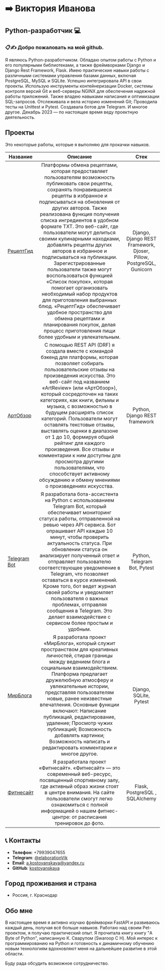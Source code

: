 # ➡️ Виктория Иванова 

## Python-разработчик 💻

### 📋✍️ Добро пожаловать на мой github.
Я являюсь Python-разработчиком. Обладаю опытом работы с Python и его популярными библиотеками, а также фреймворками Django и Django Rest Framework, Flask. Имею практические навыки работы с различными системами управления базами данных, включая PostgreSQL, MySQL и SQLite. Успешно интегрировала API в свои проекты. Использую инструменты контейнеризации Docker, системы контроля версий Git и веб-серверы NGINX для обеспечения надежной работы приложений. Также владею навыками написания и оптимизации SQL-запросов. Отслеживала и вела историю изменений Git; Проводила тесты на Unittest и Pytest. Создавала ботов для Telegram. И многое другое. Декабрь 2023 — по настоящее время веду проектную деятельность.

## Проекты
Это некоторые работы, которые я выполняю для прокачки навыков.

Название|Описание | Стек
-----------|:-------:|:--------: 
[РецептГид](https://github.com/kostoyanskaya/foodgram)| Платформы обмена рецептами, которая предоставляет пользователям возможность публиковать свои рецепты, сохранять понравившиеся рецепты в избранное и подписываться на обновления от других авторов. Также реализована функция получения списка ингредиентов в удобном формате TXT. Это веб-сайт, где пользователи могут делиться своими кулинарными находками, добавлять рецепты других авторов в избранное и подписываться на публикации. Зарегистрированные пользователи также могут воспользоваться функцией «Список покупок», которая помогает организовать необходимый набор продуктов для приготовления выбранных блюд. «РецептГид» обеспечивает удобное пространство для обмена рецептами и планирования покупок, делая процесс приготовления пищи более удобным и увлекательным. | Django, Django REST Framework, Djoser, Pillow, PostgreSQL, Gunicorn
[АртОбзор](https://github.com/kostoyanskaya/api_yamd)| С помощью REST API (DRF) я создала вместе с командой бэкенд для платформы, которая позволяет собирать пользовательские отзывы на произведения искусства. Это веб-сайт под названием «ArtReview» (или «АртОбзор»), который сосредоточен на таких категориях, как книги, фильмы и музыка, с возможностью в будущем расширять список категорий. Пользователи могут оставлять текстовые отзывы, выставлять оценки в диапазоне от 1 до 10, формируя общий рейтинг для каждого произведения. Все отзывы и комментарии к ним доступны для просмотра другими пользователями, что способствует активному обсуждению и обмену мнениями о произведениях искусства. | Python, Django REST framework
[Telegram Bot](https://github.com/kostoyanskaya/homework_bot)| Я разработала бота-ассистента на Python с использованием Telegram Bot, который обеспечивает мониторинг статуса работы, отправленной на ревью через API сервиса. Бот опрашивает API каждые 10 минут, чтобы проверить актуальность статуса. При обновлении статуса он анализирует полученный ответ и отправляет пользователю соответствующее уведомление в Telegram, что позволяет оставаться в курсе изменений. Кроме того, бот ведет журнал своей работы и уведомляет пользователя о важных проблемах, отправляя сообщения в Telegram. Это делает взаимодействие с сервисом более простым и удобным. | Python, Telegram Bot, Pytest
[МирБлога](https://github.com/kostoyanskaya/blogicum_django)| Я разработала проект «МирБлога», который служит пространством для креативных личностей, стирая границы между ведением блога и социальным взаимодействием. Платформа предлагает дружелюбную атмосферу и увлекательные истории, представляя пользователям новые, ранее неизвестные впечатления. Основные функции включают: Написание публикаций, редактирование, удаление; Просмотр чужих публикаций; Возможность добавлять картинки; Возможность написать и редактировать комментарии и многое другое. | Django, SQLite, Pytest
[Фитнесайт](https://github.com/kostoyanskaya/fitness)| Я разработала проект «Фитнесайт». «Фитнесайт» — это современный веб-ресурс, посвященный спортивному залу, где активный образ жизни стоят в центре внимания. На сайте пользователи смогут легко ознакомиться с полной информацией о нашем фитнес-центре: от расписания тренировок до фото. | Flask, PostgreSQL , SQLAlchemy
## 📞 Контакты

- **Телефон**: +79939047655
- **Telegram**: [@elaborationVik](https://t.me/elaborationVik)
- **Email**:    [a.kostoyanskaya@yandex.ru](a.kostoyanskaya@yandex.ru)
- **GitHub**:   [kostoyanskaya](https://github.com/kostoyanskaya/)

## Город проживания и страна

 - Россия, г. Краснодар

  ## Обо мне
В настоящее время я активно изучаю фреймворки FastAPI и развиваюсь каждый день, получая всё больше навыков. Работаю над своим Pet-проектом, я получаю практический опыт. Я прочитала книгу книгу "A Byte of Python", написанную К. Сварупом (Swaroop C H). Мой интерес к программированию на Python и готовность к динамичному обучению новым технологиям вдохновляют меня на дальнейшее развитие в этой области.

Буду рада обсудить возможное сотрудничество.






